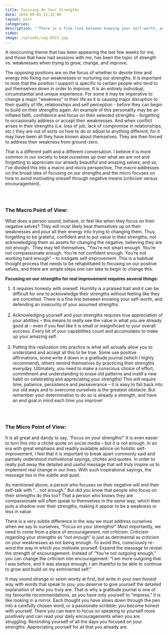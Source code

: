 ```yaml
---
title: Focusing On Your Strengths
date: 2014-09-01 21:32:00
layout: post
categories:
description: '"There is a fine line between knowing your self-worth, and defending an insecurity of your assumed strengths."'
video: 
image: /uploads/img-8523.jpg
---
```



A reoccurring theme that has been appearing the last few weeks for me, and those that have had sessions with me, has been the topic of strength vs. weaknesses when trying to grow, change, and improve.

The opposing positions are on the focus of whether to devote time and energy into fixing our weaknesses or nurturing our strengths. It is important to note that the position I support is specific to certain people who tend to put themselves down in order to improve. It is an entirely individual, circumstantial and unique experience. For some it may be imperative to change a major "weakness" in their life as it is causing major disruption to their quality of life, relationships and self perception - before they can begin to build on their strengths again. An example of this personality may be an inflated faith, confidence and focus on their selected strengths - forgetting to occasionally address or accept their weaknesses. And when conflict arises in their strengths (i.e. loss of job, lack of compromise in relationships, etc.) they are out of sorts on how to do or adjust to anything different, for it may have been all they have known about themselves. They are then forced to address their weakness from ground-zero.

That is a different path and a different conversation. I believe it is more common in our society to beat ourselves up over what we are not and forgetting to appreciate our already beautiful and amazing selves; and so, I've divided this into a macro and micro perspective. The macro addresses on the broad idea of focusing on our strengths and the micro focuses on how to avoid motivating oneself through negative means (criticism versus encouragement).

### &nbsp;

### **The Macro Point of View:**

What does a person sound, behave, or feel like when they focus on their negative selves? They will most likely beat themselves up on their weaknesses and pour all their energy into trying to changing them. Thus, forgetting to be grateful, confident and to put value in their strengths; not acknowledging them as assets for changing the negative, believing they are not enough. &nbsp;They may tell themselves, “You’re not smart enough. You’re not compassionate enough. You’re not confident enough. You're not working hard enough” – to instigate self-improvement. This is a habitual thought process that needs to be rehabilitated to focusing on our positive selves, and there are simple steps one can take to begin to change this.

**Focusing on our strengths for real improvement requires several things:**

1. It requires honesty with oneself. Humility is a praised trait and it can be difficult for one to acknowledge their strengths without feeling like they are conceited. There is a fine line between knowing your self-worth, and defending an insecurity of your assumed strengths.
   <br>&nbsp;
2. Acknowledging yourself and your strengths requires true appreciation of your abilities – this means to really see the value in what you are already good at – even if you feel like it is small or insignificant to your overall success. Every bit of your capabilities count and accumulates to make up your amazing self.
   <br>&nbsp;
3. Putting this realization into practice is what will actually allow you to understand and accept all this to be true. Some use positive affirmations, some write it down in a gratitude journal (which I highly recommend), others remind themselves by practicing their strengths everyday. Ultimately, you need to make a conscious choice of effort, commitment and understanding to erase old patterns and instill a new habit on celebrating and appreciating your strengths! This will require time, patience, persistence and perseverance – it is easy to fall back into our old ways and to overcome ourselves is the greatest obstacle. But remember your determination to do so is already a strength, and have an end goal in mind each time you improve!

### &nbsp;

### The Micro Point of View:

It is all great and dandy to say, “Focus on your strengths!” It is even easier to turn this into a clich&eacute; quote on social media – but it is not enough. In an era with great emphasis and readily available advice on holistic self-improvement, I feel that it is important to break apart commonly said and partially understood motivational sayings, clich&eacute;s and quotes. In order to really pull away the detailed and useful message that will truly inspire us to implement real change in our lives. With such inspirational sayings, the message lies in the subtle and quiet.

As mentioned above, a person who focuses on their negative will end their self-talk with “… not enough.” But did you know that people who focus on their strengths do this too? That a person who knows they are compassionate will often speak to themselves in the same way; which then puts a shadow over their strengths, making it appear to be a weakness or less in value.

There is a very subtle difference in the way we must address ourselves when we say to ourselves, “Focus on your strengths!” Most importantly, we need to come from a place of encouragement, not criticism. Criticism regarding your strengths as “not enough” is just as detrimental as criticism on your weaknesses as not being enough. To avoid this, consciously re-word the way in which you motivate yourself. Expand the message to reveal the strength of encouragement. Instead of “You’re not outgoing enough,” you can change the criticism into encouragement: “I am more outgoing that I was before, and it was always enough; I am thankful to be able to continue to grow and build on my extroverted self.”

It may sound strange or seem wordy at first, but write in your own honest way with words that speak to you; you deserve to give yourself the detailed explanation of who you truly are. That is why a gratitude journal is one of my favourite recommendations, as you have only yourself to “impress,” it is like looking in a mirror. Each thought you have slows down through the pen into a carefully chosen word, or a passionate scribble; you become honest with yourself. There you can learn to focus on speaking to yourself more positively and can read your daily encouragements when you are struggling. Reminding yourself of all the days you focused on your strengths. Appreciating yourself for all that you already are.